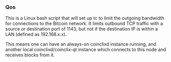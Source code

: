### Qos ###

This is a Linux bash script that will set up tc to limit the outgoing bandwidth for connections to the Bitcoin network. It limits outbound TCP traffic with a source or destination port of 1143, but not if the destination IP is within a LAN (defined as 192.168.x.x).

This means one can have an always-on coinclixd instance running, and another local coinclixd/coinclix-qt instance which connects to this node and receives blocks from it.

